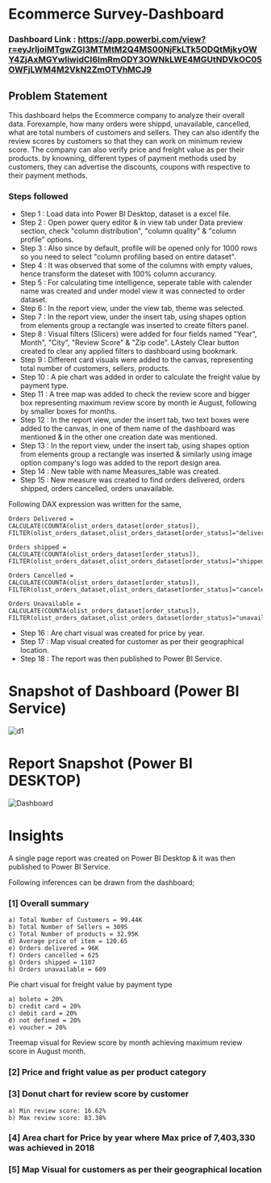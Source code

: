 # Ecommerce Survey-Dashboard

### Dashboard Link : https://app.powerbi.com/view?r=eyJrIjoiMTgwZGI3MTMtM2Q4MS00NjFkLTk5ODQtMjkyOWY4ZjAxMGYwIiwidCI6ImRmODY3OWNkLWE4MGUtNDVkOC05OWFjLWM4M2VkN2ZmOTVhMCJ9

## Problem Statement

This dashboard helps the Ecommerce company to analyze their overall data. Forexample, how many orders were shippd, unavailable, cancelled, what are total numbers of customers and sellers.
They can also identify the review scores by customers so that they can work on minimum review score. The company can also verify price and freight value as per their products.
by knowning, different types of payment methods used by customers, they can advertise the discounts, coupons with respective to their payment methods.


### Steps followed 

- Step 1 : Load data into Power BI Desktop, dataset is a excel file.
- Step 2 : Open power query editor & in view tab under Data preview section, check "column distribution", "column quality" & "column profile" options.
- Step 3 : Also since by default, profile will be opened only for 1000 rows so you need to select "column profiling based on entire dataset".
- Step 4 : It was observed that some of the columns with empty values, hence transform the dateset with 100% column accurancy.
- Step 5 : For calculating time intelligence, seperate table with calender name was created and under model view it was connected to order dataset.
- Step 6 : In the report view, under the view tab, theme was selected.
- Step 7 : In the report view, under the insert tab, using shapes option from elements group a rectangle was inserted to create filters panel.
- Step 8 : Visual filters (Slicers) were added for four fields named "Year", Month", "City", "Review Score" & "Zip code". LAstely Clear button created to clear any applied filters to dashboard using bookmark.
- Step 9 : Different card visuals were added to the canvas, representing total number of customers, sellers, products.
- Step 10 : A pie chart was added in order to calculate the freight value by payment type.
- Step 11 : A tree map was added to check the review score and bigger box representing maximum review score by month ie August, following by smaller boxes for months. 
- Step 12 : In the report view, under the insert tab, two text boxes were added to the canvas, in one of them name of the dashboard was mentioned & in the other one creation date was mentioned.
- Step 13 : In the report view, under the insert tab, using shapes option from elements group a rectangle was inserted & similarly using image option company's logo was added to the report design area. 
- Step 14 : New table with name Measures_table was created. 
- Step 15 : New measure was created to find orders delivered, orders shipped, orders cancelled, orders unavailable.

Following DAX expression was written for the same,
        
    Orders Delivered = 
    CALCULATE(COUNTA(olist_orders_dataset[order_status]), 
    FILTER(olist_orders_dataset,olist_orders_dataset[order_status]="delivered"))

	Orders shipped = 
    CALCULATE(COUNTA(olist_orders_dataset[order_status]),
    FILTER(olist_orders_dataset,olist_orders_dataset[order_status]="shipped"))

	Orders Cancelled = 
    CALCULATE(COUNTA(olist_orders_dataset[order_status]),
    FILTER(olist_orders_dataset,olist_orders_dataset[order_status]="canceled"))

	Orders Unavailable = 
    CALCULATE(COUNTA(olist_orders_dataset[order_status]),
    FILTER(olist_orders_dataset,olist_orders_dataset[order_status]="unavailable"))
        
- Step 16 : Are chart visual was created for price by year.
- Step 17 : Map visual created for customer as per their geographical location.
- Step 18 : The report was then published to Power BI Service.
 
 
# Snapshot of Dashboard (Power BI Service)

![d1](https://github.com/nikitashriharipawar/Ecommerce-survey/assets/86060741/d6352e98-bb6b-4273-abfa-d17a87f3a1d3)


 
 # Report Snapshot (Power BI DESKTOP)

 
![Dashboard](https://github.com/nikitashriharipawar/Ecommerce-survey/assets/86060741/954222ee-a378-4ff3-8e1a-9ca10b286418)


# Insights

A single page report was created on Power BI Desktop & it was then published to Power BI Service.

Following inferences can be drawn from the dashboard;

### [1] Overall summary

	a) Total Number of Customers = 99.44K
	b) Total Number of Sellers = 3095
	c) Total Number of products = 32.95K
	d) Average price of item = 120.65
	e) Orders delivered = 96K
	f) Orders cancelled = 625
	g) Orders shipped = 1107
	h) Orders unavailable = 609

Pie chart visual for freight value by payment type

	a) boleto = 20%
	b) credit card = 20% 
	c) debit card = 20%
	d) not defined = 20%
	e) voucher = 20%

Treemap visual for Review score by month achieving maximum review score in August month.
    
           
### [2] Price and fright value as per product category

### [3] Donut chart for review score by customer 

	a) Min review score: 16.62%
	b) Max review score: 83.38% 
  
### [4] Area chart for Price by year where Max price of 7,403,330 was achieved in 2018

### [5] Map Visual for customers as per their geographical location
